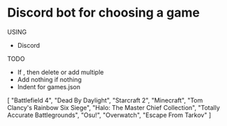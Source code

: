 # Discord bot for choosing a game

USING
- Discord

TODO
- If , then delete or add multiple
- Add nothing if nothing
- Indent for games.json

[
    "Battlefield 4",
    "Dead By Daylight",
    "Starcraft 2",
    "Minecraft",
    "Tom Clancy's Rainbow Six Siege",
    "Halo: The Master Chief Collection",
    "Totally Accurate Battlegrounds",
    "Osu!",
    "Overwatch",
    "Escape From Tarkov"
]
